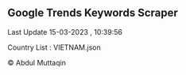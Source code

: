 

## Google Trends Keywords Scraper 
 
Last Update 15-03-2023 , 10:39:56

Country List :
VIETNAM.json



© Abdul Muttaqin 

